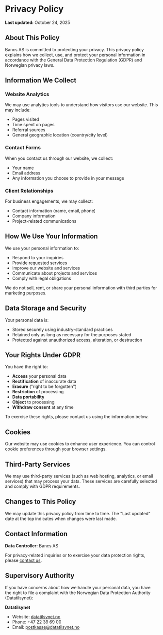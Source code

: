 # Privacy Policy

**Last updated:** October 24, 2025

## About This Policy

Bancs AS is committed to protecting your privacy. This privacy policy explains how we collect, use, and protect your personal information in accordance with the General Data Protection Regulation (GDPR) and Norwegian privacy laws.

## Information We Collect

### Website Analytics
We may use analytics tools to understand how visitors use our website. This may include:
- Pages visited
- Time spent on pages
- Referral sources
- General geographic location (country/city level)

### Contact Forms
When you contact us through our website, we collect:
- Your name
- Email address
- Any information you choose to provide in your message

### Client Relationships
For business engagements, we may collect:
- Contact information (name, email, phone)
- Company information
- Project-related communications

## How We Use Your Information

We use your personal information to:
- Respond to your inquiries
- Provide requested services
- Improve our website and services
- Communicate about projects and services
- Comply with legal obligations

We do not sell, rent, or share your personal information with third parties for marketing purposes.

## Data Storage and Security

Your personal data is:
- Stored securely using industry-standard practices
- Retained only as long as necessary for the purposes stated
- Protected against unauthorized access, alteration, or destruction

## Your Rights Under GDPR

You have the right to:
- **Access** your personal data
- **Rectification** of inaccurate data
- **Erasure** ("right to be forgotten")
- **Restriction** of processing
- **Data portability**
- **Object** to processing
- **Withdraw consent** at any time

To exercise these rights, please contact us using the information below.

## Cookies

Our website may use cookies to enhance user experience. You can control cookie preferences through your browser settings.

## Third-Party Services

We may use third-party services (such as web hosting, analytics, or email services) that may process your data. These services are carefully selected and comply with GDPR requirements.

## Changes to This Policy

We may update this privacy policy from time to time. The "Last updated" date at the top indicates when changes were last made.

## Contact Information

**Data Controller:** Bancs AS

For privacy-related inquiries or to exercise your data protection rights, please [contact us](/contact).

## Supervisory Authority

If you have concerns about how we handle your personal data, you have the right to file a complaint with the Norwegian Data Protection Authority (Datatilsynet):

**Datatilsynet**
- Website: [datatilsynet.no](https://www.datatilsynet.no)
- Phone: +47 22 39 69 00
- Email: postkasse@datatilsynet.no

